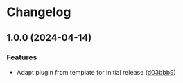 # Changelog

## 1.0.0 (2024-04-14)


### Features

* Adapt plugin from template for initial release ([d03bbb9](https://github.com/gunzy83/asdf-auth0-cli/commit/d03bbb97e1cd0979af6456244043b75bb11ee591))

